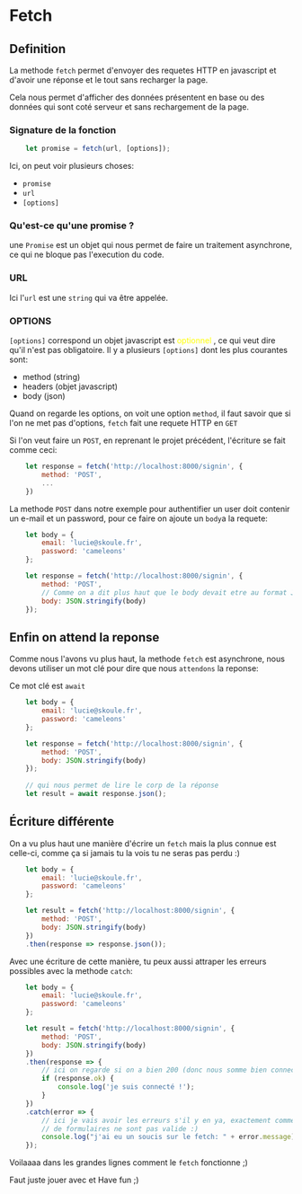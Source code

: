 # Fetch

## Definition

La methode `fetch` permet d'envoyer des requetes HTTP en javascript et d'avoir une réponse et le tout sans recharger la page.

Cela nous permet d'afficher des données présentent en base ou des données qui sont coté serveur et sans rechargement de la page.


### Signature de la fonction
```javascript
    let promise = fetch(url, [options]);
```

Ici, on peut voir plusieurs choses:
- `promise`
- `url`
- `[options]`

### Qu'est-ce qu'une promise ?
une `Promise` est un objet qui nous permet de faire un traitement asynchrone, ce qui ne bloque pas l'execution du code.

### URL
Ici l'`url` est une `string` qui va être appelée.

### OPTIONS
`[options]` correspond un objet javascript est <span style="color: yellow;"> optionnel </span>, ce qui veut dire qu'il n'est pas obligatoire.
 Il y a plusieurs `[options]` dont les plus courantes sont:
- method (string)
- headers (objet javascript)
- body (json)

Quand on regarde les options, on voit une option `method`, il faut savoir que si l'on ne met pas d'options, `fetch`
fait une requete HTTP en `GET`

Si l'on veut faire un `POST`, en reprenant le projet précédent, l'écriture se fait comme ceci:
```javascript
    let response = fetch('http://localhost:8000/signin', {
        method: 'POST',
        ...
    })
```

La methode `POST` dans notre exemple pour authentifier un user doit contenir un e-mail et un password, pour ce faire on ajoute un `body`a la requete:
```javascript
    let body = {
        email: 'lucie@skoule.fr',
        password: 'cameleons'
    };

    let response = fetch('http://localhost:8000/signin', {
        method: 'POST',
        // Comme on a dit plus haut que le body devait etre au format JSON, ici on le converti
        body: JSON.stringify(body)
    });
```

## Enfin on attend la reponse
Comme nous l'avons vu plus haut, la methode `fetch` est asynchrone, nous devons utiliser un mot clé pour dire que nous `attendons` la reponse:

Ce mot clé est `await`

```javascript
    let body = {
        email: 'lucie@skoule.fr',
        password: 'cameleons'
    };

    let response = fetch('http://localhost:8000/signin', {
        method: 'POST',
        body: JSON.stringify(body)
    });
   
    // qui nous permet de lire le corp de la réponse 
    let result = await response.json();
```

## Écriture différente
On a vu plus haut une manière d'écrire un `fetch` mais la plus connue est celle-ci, comme ça si jamais tu la vois tu ne seras pas perdu :)
```javascript
    let body = {
        email: 'lucie@skoule.fr',
        password: 'cameleons'
    };

    let result = fetch('http://localhost:8000/signin', {
        method: 'POST',
        body: JSON.stringify(body)
    })
    .then(response => response.json());
```

Avec une écriture de cette manière, tu peux aussi attraper les erreurs possibles avec la methode `catch`:
```javascript
    let body = {
        email: 'lucie@skoule.fr',
        password: 'cameleons'
    };

    let result = fetch('http://localhost:8000/signin', {
        method: 'POST',
        body: JSON.stringify(body)
    })
    .then(response => {
        // ici on regarde si on a bien 200 (donc nous somme bien connecté) 
        if (response.ok) {
            console.log('je suis connecté !');
        }
    })
    .catch(error => {
        // ici je vais avoir les erreurs s'il y en ya, exactement comme dans tes controllers pour geres les champs
        // de formulaires ne sont pas valide :)
        console.log("j'ai eu un soucis sur le fetch: " + error.message)
    });
```

Voilaaaa dans les grandes lignes comment le `fetch` fonctionne ;)

Faut juste jouer avec et Have fun ;) 

